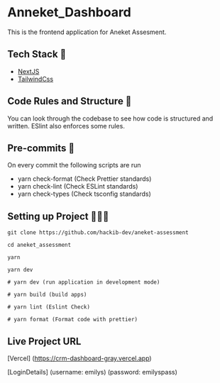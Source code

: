 # Anneket_Dashboard

This is the frontend application for Aneket Assesment.

## Tech Stack 🥞

- [NextJS](https://nextjs.org/)
- [TailwindCss](https://tailwindcss.com/)

## Code Rules and Structure 📖

You can look through the codebase to see how code is structured and written. ESlint also enforces some rules.

## Pre-commits 🏁

On every commit the following scripts are run

- yarn check-format (Check Prettier standards)
- yarn check-lint (Check ESLint standards)
- yarn check-types (Check tsconfig standards)

## Setting up Project 👨🏾‍💻

```
git clone https://github.com/hackib-dev/aneket-assessment

cd aneket_assessment

yarn

yarn dev

# yarn dev (run application in development mode)

# yarn build (build apps)

# yarn lint (Eslint Check)

# yarn format (Format code with prettier)

```

## Live Project URL

[Vercel] (https://crm-dashboard-gray.vercel.app)

[LoginDetails]
(username: emilys)
(password: emilyspass)
